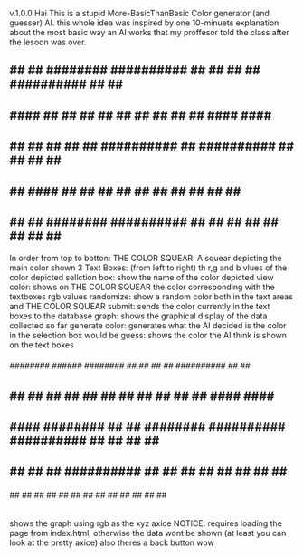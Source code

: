 v.1.0.0
Hai
This is a stupid More-BasicThanBasic Color generator (and guesser) AI.
this whole idea was inspired by one 10-minuets explanation about the most basic way an AI works that my proffesor told the class after the lesoon was over.

##      ##      ##  ########    ##########  ##      ##              ##      ##  ##########  ##      ##  ##          
##      ####    ##  ##      ##  ##            ##  ##                ##      ##      ##      ####  ####  ##          
##      ##  ##  ##  ##      ##  ##########      ##                  ##########      ##      ##  ##  ##  ##          
##      ##    ####  ##      ##  ##            ##  ##                ##      ##      ##      ##      ##  ##          
##      ##      ##  ########    ##########  ##      ##      ##      ##      ##      ##      ##      ##  ##########  
  In order from top to botton:
    THE COLOR SQUEAR: A squear depicting the main color shown
    3 Text Boxes: (from left to right) th r,g and b vlues of the color depicted
    sellction box: show the name of the color depicted
    view color: shows on THE COLOR SQUEAR the color corresponding with the textboxes rgb values
    randomize: show a random color both in the text areas and THE COLOR SQUEAR
    submit: sends the color currently in the text boxes to the database
    graph: shows the graphical display of the data collected so far
    generate color: generates what the AI decided is the color in the selection box would be
    guess: shows the color the AI think is shown on the text boxes

    
  ######    ########      ######    ########    ##      ##              ##      ##  ##########  ##      ##  ##          
##          ##      ##  ##      ##  ##      ##  ##      ##              ##      ##      ##      ####  ####  ##          
##  ####    ########    ##      ##  ########    ##########              ##########      ##      ##  ##  ##  ##          
##      ##  ##    ##    ##########  ##          ##      ##              ##      ##      ##      ##      ##  ##          
  ######    ##      ##  ##      ##  ##          ##      ##      ##      ##      ##      ##      ##      ##  ##########
  shows the graph using rgb as the xyz axice
  NOTICE: requires loading the page from index.html, otherwise the data wont be shown (at least you can look at the pretty axice)
  also theres a back button wow

